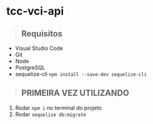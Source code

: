 # tcc-vci-api

>## Requisitos
- Visual Studio Code
- Git
- Node
- PostgreSQL 
- sequelize-cli `npm install --save-dev sequelize-cli`

>## PRIMEIRA VEZ UTILIZANDO
  1. Rodar `npm i` no terminal do projeto
  2. Rodar `sequelize db:migrate`
